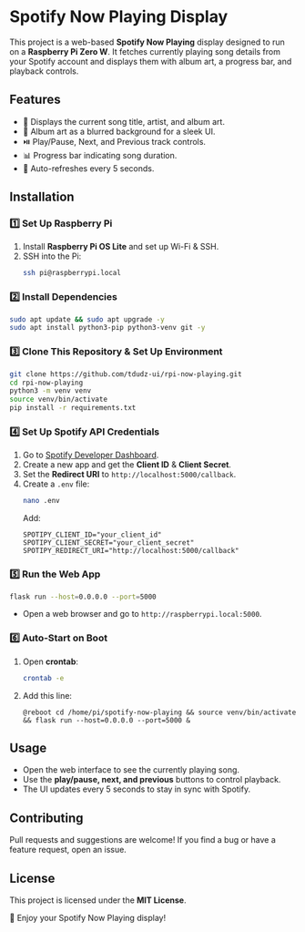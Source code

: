 # Spotify Now Playing Display

This project is a web-based **Spotify Now Playing** display designed to run on a **Raspberry Pi Zero W**. It fetches currently playing song details from your Spotify account and displays them with album art, a progress bar, and playback controls.

## Features

- 🎵 Displays the current song title, artist, and album art.
- 🎨 Album art as a blurred background for a sleek UI.
- ⏯️ Play/Pause, Next, and Previous track controls.
- 📊 Progress bar indicating song duration.
- 🔄 Auto-refreshes every 5 seconds.

## Installation

### 1️⃣ **Set Up Raspberry Pi**

1. Install **Raspberry Pi OS Lite** and set up Wi-Fi & SSH.
2. SSH into the Pi:
   ```bash
   ssh pi@raspberrypi.local
   ```

### 2️⃣ **Install Dependencies**

```bash
sudo apt update && sudo apt upgrade -y
sudo apt install python3-pip python3-venv git -y
```

### 3️⃣ **Clone This Repository & Set Up Environment**

```bash
git clone https://github.com/tdudz-ui/rpi-now-playing.git
cd rpi-now-playing
python3 -m venv venv
source venv/bin/activate
pip install -r requirements.txt
```

### 4️⃣ **Set Up Spotify API Credentials**

1. Go to [Spotify Developer Dashboard](https://developer.spotify.com/dashboard/applications).
2. Create a new app and get the **Client ID** & **Client Secret**.
3. Set the **Redirect URI** to `http://localhost:5000/callback`.
4. Create a `.env` file:
   ```bash
   nano .env
   ```
   Add:
   ```
   SPOTIPY_CLIENT_ID="your_client_id"
   SPOTIPY_CLIENT_SECRET="your_client_secret"
   SPOTIPY_REDIRECT_URI="http://localhost:5000/callback"
   ```

### 5️⃣ **Run the Web App**

```bash
flask run --host=0.0.0.0 --port=5000
```

- Open a web browser and go to `http://raspberrypi.local:5000`.

### 6️⃣ **Auto-Start on Boot**

1. Open **crontab**:
   ```bash
   crontab -e
   ```
2. Add this line:
   ```
   @reboot cd /home/pi/spotify-now-playing && source venv/bin/activate && flask run --host=0.0.0.0 --port=5000 &
   ```

## Usage

- Open the web interface to see the currently playing song.
- Use the **play/pause, next, and previous** buttons to control playback.
- The UI updates every 5 seconds to stay in sync with Spotify.

## Contributing

Pull requests and suggestions are welcome! If you find a bug or have a feature request, open an issue.

## License

This project is licensed under the **MIT License**.

🚀 Enjoy your Spotify Now Playing display!

